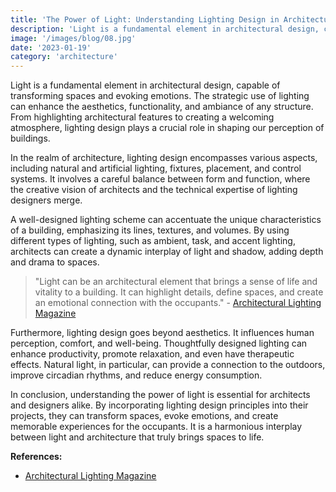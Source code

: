 ```yaml
---
title: 'The Power of Light: Understanding Lighting Design in Architecture'
description: 'Light is a fundamental element in architectural design, capable of transforming spaces and evoking emotions'
image: '/images/blog/08.jpg'
date: '2023-01-19'
category: 'architecture'
---
```


Light is a fundamental element in architectural design, capable of transforming spaces and evoking emotions. The strategic use of lighting can enhance the aesthetics, functionality, and ambiance of any structure. From highlighting architectural features to creating a welcoming atmosphere, lighting design plays a crucial role in shaping our perception of buildings.

In the realm of architecture, lighting design encompasses various aspects, including natural and artificial lighting, fixtures, placement, and control systems. It involves a careful balance between form and function, where the creative vision of architects and the technical expertise of lighting designers merge.

A well-designed lighting scheme can accentuate the unique characteristics of a building, emphasizing its lines, textures, and volumes. By using different types of lighting, such as ambient, task, and accent lighting, architects can create a dynamic interplay of light and shadow, adding depth and drama to spaces.

> "Light can be an architectural element that brings a sense of life and vitality to a building. It can highlight details, define spaces, and create an emotional connection with the occupants." - [Architectural Lighting Magazine](https://www.archlighting.com)

Furthermore, lighting design goes beyond aesthetics. It influences human perception, comfort, and well-being. Thoughtfully designed lighting can enhance productivity, promote relaxation, and even have therapeutic effects. Natural light, in particular, can provide a connection to the outdoors, improve circadian rhythms, and reduce energy consumption.

In conclusion, understanding the power of light is essential for architects and designers alike. By incorporating lighting design principles into their projects, they can transform spaces, evoke emotions, and create memorable experiences for the occupants. It is a harmonious interplay between light and architecture that truly brings spaces to life.

**References:**

-   [Architectural Lighting Magazine](https://www.archlighting.com)
